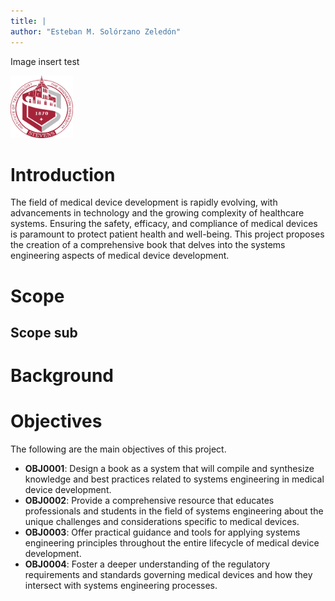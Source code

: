 ```yaml
---
title: |
author: "Esteban M. Solórzano Zeledón"
---
```


Image insert test

<img src="stevens.png" width="100" height="100">

# Introduction

The field of medical device development is rapidly evolving, with advancements in technology and the growing complexity of healthcare systems. Ensuring the safety, efficacy, and compliance of medical devices is paramount to protect patient health and well-being. This project proposes the creation of a comprehensive book that delves into the systems engineering aspects of medical device development.

# Scope

## Scope sub

# Background

# Objectives

The following are the main objectives of this project.

- **OBJ0001**: Design a book as a system that will compile and synthesize knowledge and best practices related to systems engineering in medical device development.
- **OBJ0002**: Provide a comprehensive resource that educates professionals and students in the field of systems engineering about the unique challenges and considerations specific to medical devices.
- **OBJ0003**: Offer practical guidance and tools for applying systems engineering principles throughout the entire lifecycle of medical device development.
- **OBJ0004**: Foster a deeper understanding of the regulatory requirements and standards governing medical devices and how they intersect with systems engineering processes.

